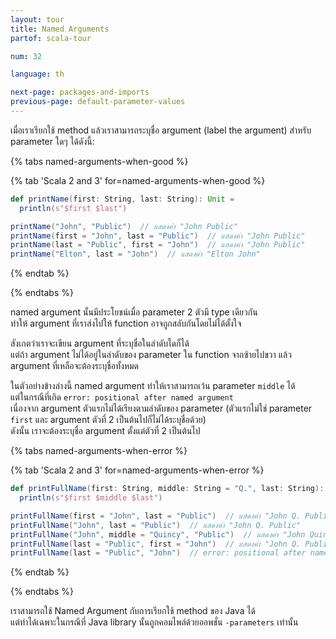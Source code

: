 ```yaml
---
layout: tour
title: Named Arguments
partof: scala-tour

num: 32

language: th

next-page: packages-and-imports
previous-page: default-parameter-values
---
```


เมื่อเราเรียกใช้ method แล้วเราสามารถระบุชื่อ argument (label the argument) สำหรับ parameter ใดๆ ได้ดังนี้:

{% tabs named-arguments-when-good %}

{% tab 'Scala 2 and 3' for=named-arguments-when-good %}

```scala mdoc
def printName(first: String, last: String): Unit =
  println(s"$first $last")

printName("John", "Public")  // แสดงค่า "John Public"
printName(first = "John", last = "Public")  // แสดงค่า "John Public"
printName(last = "Public", first = "John")  // แสดงค่า "John Public"
printName("Elton", last = "John")  // แสดงค่า "Elton John"
```

{% endtab %}

{% endtabs %}

named argument นั้นมีประโยชน์เมื่อ parameter 2 ตัวมี type เดียวกัน\
ทำให้ argument ที่เราส่งไปให้ function อาจถูกสลับกันโดยไม่ได้ตั้งใจ

สังเกตว่าเราจะเขียน argument ที่ระบุชื่อในลำดับใดก็ได้\
แต่ถ้า argument ไม่ได้อยู่ในลำดับของ parameter ใน function จากซ้ายไปขวา แล้ว argument ที่เหลือจะต้องระบุชื่อทั้งหมด

ในตัวอย่างข้างล่างนี้ named argument ทำให้เราสามารถเว้น parameter `middle` ได้\
แต่ในกรณีที่เกิด `error: positional after named argument`\
เนื่องจาก argument ตัวแรกไม่ได้เรียงตามลำดับของ parameter (ตัวแรกไม่ใช่ parameter `first` และ argument ตัวที่ 2 เป็นต้นไปก็ไม่ได้ระบุชื่อด้วย)\
ดังนั้น เราจะต้องระบุชื่อ argument ตั้งแต่ตัวที่ 2 เป็นต้นไป

{% tabs named-arguments-when-error %}

{% tab 'Scala 2 and 3' for=named-arguments-when-error %}

```scala mdoc:fail
def printFullName(first: String, middle: String = "Q.", last: String): Unit =
  println(s"$first $middle $last")

printFullName(first = "John", last = "Public")  // แสดงค่า "John Q. Public"
printFullName("John", last = "Public")  // แสดงค่า "John Q. Public"
printFullName("John", middle = "Quincy", "Public")  // แสดงค่า "John Quincy Public"
printFullName(last = "Public", first = "John")  // แสดงค่า "John Q. Public"
printFullName(last = "Public", "John")  // error: positional after named argument
```

{% endtab %}

{% endtabs %}

เราสามารถใช้ Named Argument กับการเรียกใช้ method ของ Java ได้\
แต่ทำได้เฉพาะในกรณีที่ Java library นั้นถูกคอมไพล์ด้วยออพชั่น `-parameters` เท่านั้น
